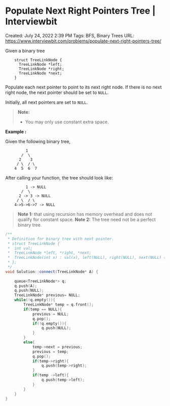 # Populate Next Right Pointers Tree | Interviewbit

Created: July 24, 2022 2:39 PM
Tags: BFS, Binary Trees
URL: https://www.interviewbit.com/problems/populate-next-right-pointers-tree/

Given a binary tree

```
    struct TreeLinkNode {
      TreeLinkNode *left;
      TreeLinkNode *right;
      TreeLinkNode *next;
    }

```

Populate each next pointer to point to its next right node. If there is no next right node, the next pointer should be set to `NULL`.

Initially, all next pointers are set to `NULL`.

> 
> 
> 
> **Note:**
> 
> - You may only use constant extra space.

**Example :**

Given the following binary tree,

```
         1
       /  \
      2    3
     / \  / \
    4  5  6  7

```

After calling your function, the tree should look like:

```
         1 -> NULL
       /  \
      2 -> 3 -> NULL
     / \  / \
    4->5->6->7 -> NULL

```

> 
> 
> 
> **Note 1:** that using recursion has memory overhead and does not qualify for constant space. **Note 2:** The tree need not be a perfect binary tree.
> 

```cpp
/**
 * Definition for binary tree with next pointer.
 * struct TreeLinkNode {
 *  int val;
 *  TreeLinkNode *left, *right, *next;
 *  TreeLinkNode(int x) : val(x), left(NULL), right(NULL), next(NULL) {}
 * };
 */
void Solution::connect(TreeLinkNode* A) {
    
    queue<TreeLinkNode*> q;
    q.push(A);
    q.push(NULL);
    TreeLinkNode* previous= NULL;
    while(!q.empty()){
        TreeLinkNode* temp = q.front();
        if(temp == NULL){
            previous = NULL;
            q.pop();
            if(!q.empty()){
                q.push(NULL);
            }
        }
        else{
            temp->next = previous;
            previous = temp;
            q.pop();
            if(temp->right){
                q.push(temp->right);
            }
            if(temp ->left){
                q.push(temp->left);
            }
        }
    }
}
```